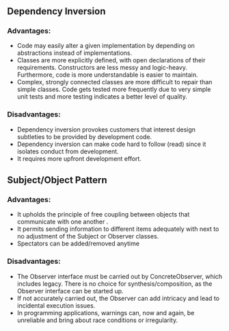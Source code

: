 
#

## 



## **Dependency Inversion**

### Advantages: 

* Code may easily alter a given implementation by depending on abstractions instead of implementations.
* Classes are more explicitly defined, with open declarations of their requirements. Constructors are less messy and logic-heavy. Furthermore, code is more understandable is easier to maintain.
* Complex, strongly connected classes are more difficult to repair than simple classes. Code gets tested more frequently due to very simple unit tests and more testing indicates a better level of quality.


### Disadvantages: 
* Dependency inversion provokes customers that interest design subtleties to be provided by development code.
* Dependency inversion can make code hard to follow (read) since it isolates conduct from development.
* It requires more upfront development effort.

## **Subject/Object Pattern**

### Advantages:

* It upholds the principle of free coupling between objects that communicate with one another . 
* It permits sending information to different items adequately with next to no adjustment of the Subject or Observer classes. 
* Spectators can be added/removed anytime


### Disadvantages: 

* The Observer interface must be carried out by ConcreteObserver, which includes legacy. There is no choice for synthesis/composition, as the Observer interface can be started up. 
* If not accurately carried out, the Observer can add intricacy and lead to incidental execution issues. 
* In programming applications, warnings can, now and again, be unreliable and bring about race conditions or irregularity.

